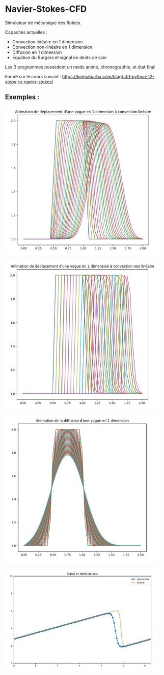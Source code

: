 # Navier-Stokes-CFD
Simulateur de mécanique des fluides.  

Capacités actuelles :
* Convection linéaire en 1 dimension  
* Convection non-linéaire en 1 dimension  
* Diffusion en 1 dimension
* Equation du Burgers et signal en dents de scie

Les 3 programmes possèdent un mode animé, chronographie, et état final

Fondé sur le cours suivant : https://lorenabarba.com/blog/cfd-python-12-steps-to-navier-stokes/

## Exemples :
![Convection linéaire en 1 dimension](Images/screenshot1.PNG?raw=true "Convection linéaire en 1 dimension")

![Convection non-linéaire en 1 dimension](Images/screenshot2.PNG?raw=true "Convection non-linéaire en 1 dimension")

![Diffusion en 1 dimension](Images/screenshot3.PNG?raw=true "Diffusion en 1 dimension")

![Signal en dents de scie](Images/screenshot4.PNG?raw=true "Signal en dents de scie")